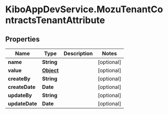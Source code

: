 # KiboAppDevService.MozuTenantContractsTenantAttribute

## Properties

Name | Type | Description | Notes
------------ | ------------- | ------------- | -------------
**name** | **String** |  | [optional] 
**value** | [**Object**](.md) |  | [optional] 
**createBy** | **String** |  | [optional] 
**createDate** | **Date** |  | [optional] 
**updateBy** | **String** |  | [optional] 
**updateDate** | **Date** |  | [optional] 


